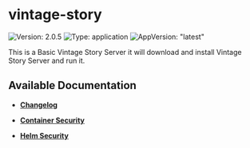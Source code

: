 # vintage-story

![Version: 2.0.5](https://img.shields.io/badge/Version-2.0.5-informational?style=flat-square) ![Type: application](https://img.shields.io/badge/Type-application-informational?style=flat-square) ![AppVersion: "latest"](https://img.shields.io/badge/AppVersion-"latest"-informational?style=flat-square)

This is a Basic Vintage Story Server it will download and install Vintage Story Server and run it.

## Available Documentation

- [**Changelog**](CHANGELOG)

- [**Container Security**](container-security)

- [**Helm Security**](helm-security)

